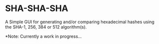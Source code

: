 # SHA-SHA-SHA
A Simple GUI for generating and/or comparing hexadecimal hashes using the SHA-1, 256, 384 or 512 algorithm(s).

*Note: Currently a work in progress...
